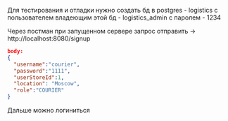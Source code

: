 Для тестирования и отладки нужно создать бд в postgres - logistics 
с пользователем владеющим этой бд - logistics_admin c паролем - 1234

Через постман при запущенном сервере запрос отправить ->
http://localhost:8080/signup
```json
body:
{
  "username":"courier",
  "password":"1111",
  "userStoreId":1,
  "location": "Moscow",
  "role":"COURIER"
}
```

Дальше можно логиниться
